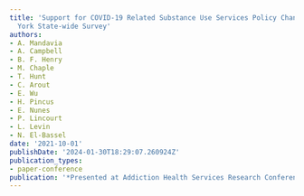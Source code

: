 ```yaml
---
title: 'Support for COVID-19 Related Substance Use Services Policy Changes: A New
  York State-wide Survey'
authors:
- A. Mandavia
- A. Campbell
- B. F. Henry
- M. Chaple
- T. Hunt
- C. Arout
- E. Wu
- H. Pincus
- E. Nunes
- P. Lincourt
- L. Levin
- N. El-Bassel
date: '2021-10-01'
publishDate: '2024-01-30T18:29:07.260924Z'
publication_types:
- paper-conference
publication: '*Presented at Addiction Health Services Research Conference*'
---
```

